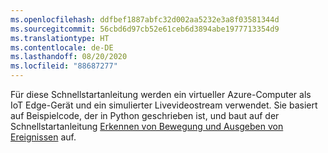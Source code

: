 ```yaml
---
ms.openlocfilehash: ddfbef1887abfc32d002aa5232e3a8f03581344d
ms.sourcegitcommit: 56cbd6d97cb52e61ceb6d3894abe1977713354d9
ms.translationtype: HT
ms.contentlocale: de-DE
ms.lasthandoff: 08/20/2020
ms.locfileid: "88687277"
---
```

Für diese Schnellstartanleitung werden ein virtueller Azure-Computer als IoT Edge-Gerät und ein simulierter Livevideostream verwendet. Sie basiert auf Beispielcode, der in Python geschrieben ist, und baut auf der Schnellstartanleitung [Erkennen von Bewegung und Ausgeben von Ereignissen](../../../detect-motion-emit-events-quickstart.md) auf.